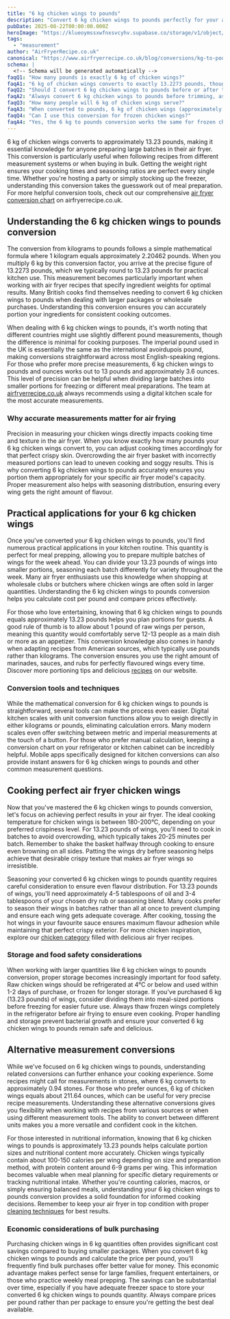 ```yaml
---
title: "6 kg chicken wings to pounds"
description: "Convert 6 kg chicken wings to pounds perfectly for your air fryer recipes. Get precise measurements and cooking tips for crispy results every time."
pubDate: 2025-08-22T00:00:00.000Z
heroImage: "https://klueoymssxwfnxsvcyhv.supabase.co/storage/v1/object/public/Shmucket/6-kg-chicken-wings-to-pounds.webp"
tags:
  - "measurement"
author: "AirFryerRecipe.co.uk"
canonical: "https://www.airfryerrecipe.co.uk/blog/conversions/kg-to-pounds/6-kg-chicken-wings-to-pounds"
schema: |
  <!-- Schema will be generated automatically -->
faqQ1: "How many pounds is exactly 6 kg of chicken wings?"
faqA1: "6 kg of chicken wings converts to exactly 13.2273 pounds, though for practical cooking purposes we typically round this to 13.23 pounds. This precise conversion uses the standard calculation where 1 kilogram equals 2.20462 pounds, multiplied by 6 to get the total. For air frying, this level of accuracy helps with portion control and cooking time calculations."
faqQ2: "Should I convert 6 kg chicken wings to pounds before or after trimming?"
faqA2: "Always convert 6 kg chicken wings to pounds before trimming, as the weight measurement typically refers to the product as purchased. Chicken wings are usually sold with tips attached and sometimes include the flapper, drumette, and wingette sections together. If you plan to trim the wings, the converted weight will help you estimate your final yield after preparation. This ensures accurate portioning for your air fryer recipes and helps with meal planning calculations."
faqQ3: "How many people will 6 kg of chicken wings serve?"
faqA3: "When converted to pounds, 6 kg of chicken wings (approximately 13.23 pounds) will serve about 12-13 people as a main course or 20-25 people as an appetizer, depending on portion sizes. A typical serving for a main dish is about 1 pound of raw wings per person, while appetizer portions are usually around ½ pound per person. These estimates account for the bone weight and cooking reduction that occurs during air frying."
faqQ4: "Can I use this conversion for frozen chicken wings?"
faqA4: "Yes, the 6 kg to pounds conversion works the same for frozen chicken wings as it does for fresh. The weight measurement refers to the total product weight regardless of its state. However, remember that frozen wings may have a slight glaze of ice that adds minimal weight, though this usually doesn't significantly affect the conversion. Always ensure frozen wings are fully thawed before air frying for even cooking and accurate timing based on your converted weight measurements."
---
```

<p>6 kg of chicken wings converts to approximately 13.23 pounds, making it essential knowledge for anyone preparing large batches in their air fryer. This conversion is particularly useful when following recipes from different measurement systems or when buying in bulk. Getting the weight right ensures your cooking times and seasoning ratios are perfect every single time. Whether you're hosting a party or simply stocking up the freezer, understanding this conversion takes the guesswork out of meal preparation. For more helpful conversion tools, check out our comprehensive <a href="https://www.airfryerrecipe.co.uk/air-fryer-conversion-chart">air fryer conversion chart</a> on airfryerrecipe.co.uk.</p>

<h2>Understanding the 6 kg chicken wings to pounds conversion</h2>
<p>The conversion from kilograms to pounds follows a simple mathematical formula where 1 kilogram equals approximately 2.20462 pounds. When you multiply 6 kg by this conversion factor, you arrive at the precise figure of 13.2273 pounds, which we typically round to 13.23 pounds for practical kitchen use. This measurement becomes particularly important when working with air fryer recipes that specify ingredient weights for optimal results. Many British cooks find themselves needing to convert 6 kg chicken wings to pounds when dealing with larger packages or wholesale purchases. Understanding this conversion ensures you can accurately portion your ingredients for consistent cooking outcomes.</p>

<p>When dealing with 6 kg chicken wings to pounds, it's worth noting that different countries might use slightly different pound measurements, though the difference is minimal for cooking purposes. The imperial pound used in the UK is essentially the same as the international avoirdupois pound, making conversions straightforward across most English-speaking regions. For those who prefer more precise measurements, 6 kg chicken wings to pounds and ounces works out to 13 pounds and approximately 3.6 ounces. This level of precision can be helpful when dividing large batches into smaller portions for freezing or different meal preparations. The team at <a href="https://www.airfryerrecipe.co.uk">airfryerrecipe.co.uk</a> always recommends using a digital kitchen scale for the most accurate measurements.</p>

<h3>Why accurate measurements matter for air frying</h3>
<p>Precision in measuring your chicken wings directly impacts cooking time and texture in the air fryer. When you know exactly how many pounds your 6 kg chicken wings convert to, you can adjust cooking times accordingly for that perfect crispy skin. Overcrowding the air fryer basket with incorrectly measured portions can lead to uneven cooking and soggy results. This is why converting 6 kg chicken wings to pounds accurately ensures you portion them appropriately for your specific air fryer model's capacity. Proper measurement also helps with seasoning distribution, ensuring every wing gets the right amount of flavour.</p>

<h2>Practical applications for your 6 kg chicken wings</h2>
<p>Once you've converted your 6 kg chicken wings to pounds, you'll find numerous practical applications in your kitchen routine. This quantity is perfect for meal prepping, allowing you to prepare multiple batches of wings for the week ahead. You can divide your 13.23 pounds of wings into smaller portions, seasoning each batch differently for variety throughout the week. Many air fryer enthusiasts use this knowledge when shopping at wholesale clubs or butchers where chicken wings are often sold in larger quantities. Understanding the 6 kg chicken wings to pounds conversion helps you calculate cost per pound and compare prices effectively.</p>

<p>For those who love entertaining, knowing that 6 kg chicken wings to pounds equals approximately 13.23 pounds helps you plan portions for guests. A good rule of thumb is to allow about 1 pound of raw wings per person, meaning this quantity would comfortably serve 12-13 people as a main dish or more as an appetizer. This conversion knowledge also comes in handy when adapting recipes from American sources, which typically use pounds rather than kilograms. The conversion ensures you use the right amount of marinades, sauces, and rubs for perfectly flavoured wings every time. Discover more portioning tips and delicious <a href="https://www.airfryerrecipe.co.uk/recipes">recipes</a> on our website.</p>

<h3>Conversion tools and techniques</h3>
<p>While the mathematical conversion for 6 kg chicken wings to pounds is straightforward, several tools can make the process even easier. Digital kitchen scales with unit conversion functions allow you to weigh directly in either kilograms or pounds, eliminating calculation errors. Many modern scales even offer switching between metric and imperial measurements at the touch of a button. For those who prefer manual calculation, keeping a conversion chart on your refrigerator or kitchen cabinet can be incredibly helpful. Mobile apps specifically designed for kitchen conversions can also provide instant answers for 6 kg chicken wings to pounds and other common measurement questions.</p>

<h2>Cooking perfect air fryer chicken wings</h2>
<p>Now that you've mastered the 6 kg chicken wings to pounds conversion, let's focus on achieving perfect results in your air fryer. The ideal cooking temperature for chicken wings is between 180-200°C, depending on your preferred crispiness level. For 13.23 pounds of wings, you'll need to cook in batches to avoid overcrowding, which typically takes 20-25 minutes per batch. Remember to shake the basket halfway through cooking to ensure even browning on all sides. Patting the wings dry before seasoning helps achieve that desirable crispy texture that makes air fryer wings so irresistible.</p>

<p>Seasoning your converted 6 kg chicken wings to pounds quantity requires careful consideration to ensure even flavour distribution. For 13.23 pounds of wings, you'll need approximately 4-5 tablespoons of oil and 3-4 tablespoons of your chosen dry rub or seasoning blend. Many cooks prefer to season their wings in batches rather than all at once to prevent clumping and ensure each wing gets adequate coverage. After cooking, tossing the hot wings in your favourite sauce ensures maximum flavour adhesion while maintaining that perfect crispy exterior. For more chicken inspiration, explore our <a href="https://www.airfryerrecipe.co.uk/recipe-category/chicken">chicken category</a> filled with delicious air fryer recipes.</p>

<h3>Storage and food safety considerations</h3>
<p>When working with larger quantities like 6 kg chicken wings to pounds conversion, proper storage becomes increasingly important for food safety. Raw chicken wings should be refrigerated at 4°C or below and used within 1-2 days of purchase, or frozen for longer storage. If you've purchased 6 kg (13.23 pounds) of wings, consider dividing them into meal-sized portions before freezing for easier future use. Always thaw frozen wings completely in the refrigerator before air frying to ensure even cooking. Proper handling and storage prevent bacterial growth and ensure your converted 6 kg chicken wings to pounds remain safe and delicious.</p>

<h2>Alternative measurement conversions</h2>
<p>While we've focused on 6 kg chicken wings to pounds, understanding related conversions can further enhance your cooking experience. Some recipes might call for measurements in stones, where 6 kg converts to approximately 0.94 stones. For those who prefer ounces, 6 kg of chicken wings equals about 211.64 ounces, which can be useful for very precise recipe measurements. Understanding these alternative conversions gives you flexibility when working with recipes from various sources or when using different measurement tools. The ability to convert between different units makes you a more versatile and confident cook in the kitchen.</p>

<p>For those interested in nutritional information, knowing that 6 kg chicken wings to pounds is approximately 13.23 pounds helps calculate portion sizes and nutritional content more accurately. Chicken wings typically contain about 100-150 calories per wing depending on size and preparation method, with protein content around 6-9 grams per wing. This information becomes valuable when meal planning for specific dietary requirements or tracking nutritional intake. Whether you're counting calories, macros, or simply ensuring balanced meals, understanding your 6 kg chicken wings to pounds conversion provides a solid foundation for informed cooking decisions. Remember to keep your air fryer in top condition with proper <a href="https://www.airfryerrecipe.co.uk/air-fryer-cleaner">cleaning techniques</a> for best results.</p>

<h3>Economic considerations of bulk purchasing</h3>
<p>Purchasing chicken wings in 6 kg quantities often provides significant cost savings compared to buying smaller packages. When you convert 6 kg chicken wings to pounds and calculate the price per pound, you'll frequently find bulk purchases offer better value for money. This economic advantage makes perfect sense for large families, frequent entertainers, or those who practice weekly meal prepping. The savings can be substantial over time, especially if you have adequate freezer space to store your converted 6 kg chicken wings to pounds quantity. Always compare prices per pound rather than per package to ensure you're getting the best deal available.</p>

